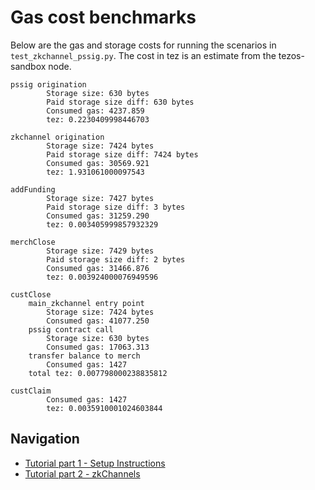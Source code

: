 # Gas cost benchmarks

Below are the gas and storage costs for running the scenarios in `test_zkchannel_pssig.py`. The cost in tez is an estimate from the tezos-sandbox node. 

```
pssig origination
        Storage size: 630 bytes
        Paid storage size diff: 630 bytes
        Consumed gas: 4237.859
        tez: 0.2230409998446703

zkchannel origination
        Storage size: 7424 bytes
        Paid storage size diff: 7424 bytes
        Consumed gas: 30569.921
        tez: 1.931061000097543

addFunding
        Storage size: 7427 bytes
        Paid storage size diff: 3 bytes
        Consumed gas: 31259.290
        tez: 0.003405999857932329

merchClose
        Storage size: 7429 bytes
        Paid storage size diff: 2 bytes
        Consumed gas: 31466.876
        tez: 0.003924000076949596

custClose
    main_zkchannel entry point
        Storage size: 7424 bytes
        Consumed gas: 41077.250
    pssig contract call
        Storage size: 630 bytes
        Consumed gas: 17063.313
    transfer balance to merch
        Consumed gas: 1427
    total tez: 0.007798000238835812

custClaim
        Consumed gas: 1427
        tez: 0.0035910001024603844
```

## Navigation
- [Tutorial part 1 - Setup Instructions](tutorial_pt1_setup.md)
- [Tutorial part 2 - zkChannels](tutorial_pt2_zkchannels.md)